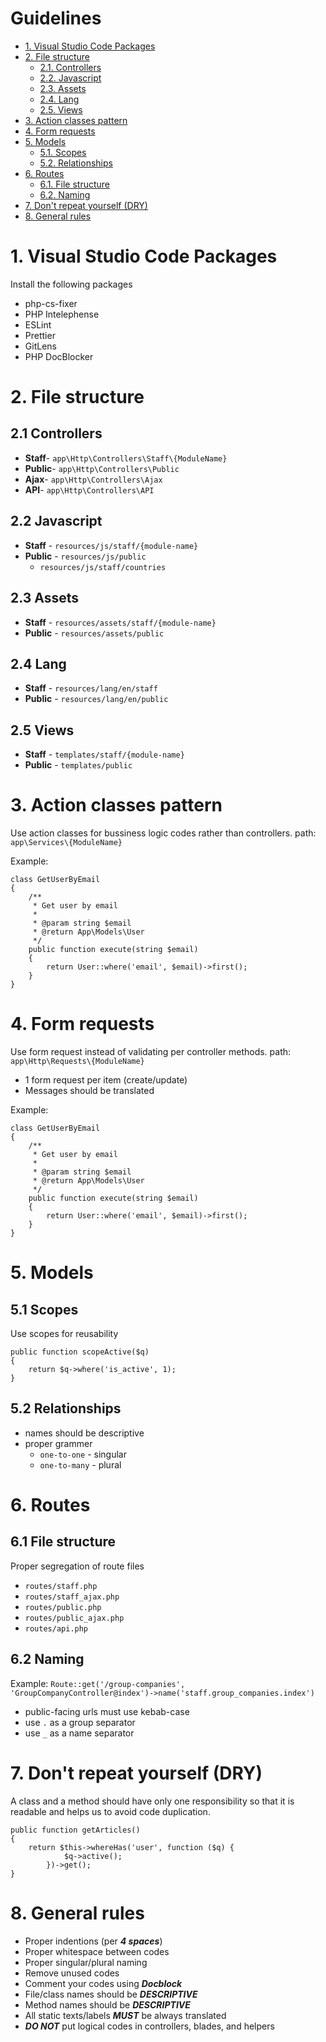 # Guidelines

- [1. Visual Studio Code Packages](#1-visual-studio-code-packages)
- [2. File structure](#2-coding-specifications)
  - [2.1. Controllers](#21-controllers)
  - [2.2. Javascript](#22-javascript)
  - [2.3. Assets](#23-assets)
  - [2.4. Lang](#24-lang)
  - [2.5. Views](#25-views)
- [3. Action classes pattern](#3-action-classes-pattern)
- [4. Form requests](#4-form-requests)
- [5. Models](#5-form-requests)
  - [5.1. Scopes](#51-controllers)
  - [5.2. Relationships](#52-javascript)
- [6. Routes](#6-routes)
  - [6.1. File structure](#61-assets)
  - [6.2. Naming](#62-naming)
- [7. Don't repeat yourself (DRY)](#7-dont-repeat-yourself)
- [8. General rules](#8general-rules)

# 1. Visual Studio Code Packages
Install the following packages
 - php-cs-fixer
 - PHP Intelephense
 - ESLint
 - Prettier
 - GitLens
 - PHP DocBlocker

# 2. File structure

## 2.1 Controllers
- **Staff**- `app\Http\Controllers\Staff\{ModuleName}`
- **Public**- `app\Http\Controllers\Public`
- **Ajax**- `app\Http\Controllers\Ajax`
- **API**- `app\Http\Controllers\API`

## 2.2 Javascript
- **Staff** - `resources/js/staff/{module-name}`
- **Public** - `resources/js/public`
   - `resources/js/staff/countries`

## 2.3 Assets
- **Staff** - `resources/assets/staff/{module-name}`
- **Public** - `resources/assets/public`

## 2.4 Lang
- **Staff** - `resources/lang/en/staff`
- **Public** - `resources/lang/en/public`

## 2.5 Views
- **Staff** - `templates/staff/{module-name}`
- **Public** - `templates/public`

# 3. Action classes pattern
Use action classes for bussiness logic codes rather than controllers.
path: `app\Services\{ModuleName}`

Example:
```
class GetUserByEmail 
{
    /**
     * Get user by email
     *
     * @param string $email
     * @return App\Models\User
     */
    public function execute(string $email)
    {
        return User::where('email', $email)->first();
    }
}
```

# 4. Form requests
Use form request instead of validating per controller methods.
path: `app\Http\Requests\{ModuleName}`
- 1 form request per item (create/update)
- Messages should be translated

Example:
```
class GetUserByEmail 
{
    /**
     * Get user by email
     *
     * @param string $email
     * @return App\Models\User
     */
    public function execute(string $email)
    {
        return User::where('email', $email)->first();
    }
}
```

# 5. Models

## 5.1 Scopes
Use scopes for reusability
```
public function scopeActive($q)
{
    return $q->where('is_active', 1);
}
```

## 5.2 Relationships
- names should be descriptive
- proper grammer
  - `one-to-one` - singular
  - `one-to-many` - plural

# 6. Routes

## 6.1 File structure
Proper segregation of route files
- `routes/staff.php`
- `routes/staff_ajax.php`
- `routes/public.php`
- `routes/public_ajax.php`
- `routes/api.php`

## 6.2 Naming
Example:
```Route::get('/group-companies', 'GroupCompanyController@index')->name('staff.group_companies.index')```
- public-facing urls must use kebab-case
- use `.` as a group separator
- use `_` as a name separator

# 7. Don't repeat yourself (DRY)
A class and a method should have only one responsibility so that it is readable and helps us to avoid code duplication.

```
public function getArticles()
{
    return $this->whereHas('user', function ($q) {
            $q->active();
        })->get();
}
```

# 8. General rules
- Proper indentions (per ***4 spaces***)
- Proper whitespace between codes
- Proper singular/plural naming
- Remove unused codes
- Comment your codes using ***Docblock***
- File/class names should be ***DESCRIPTIVE***
- Method names should be ***DESCRIPTIVE***
- All static texts/labels ***MUST*** be always translated
- ***DO NOT*** put logical codes in controllers, blades, and helpers


